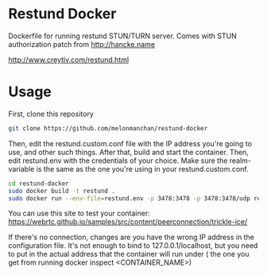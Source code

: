 # Restund Docker
Dockerfile for running restund STUN/TURN server. Comes with STUN authorization patch from http://hancke.name

http://www.creytiv.com/restund.html

# Usage
First, clone this repository

```sh
git clone https://github.com/melonmanchan/restund-docker
```

Then, edit the restund.custom.conf file with the IP address you're going to use, and other such things.
After that, build and start the container. Then, edit restund.env with the credentials of your choice.
Make sure the realm-variable is the same as the one you're using in your restund.custom.conf.


```sh
cd restund-docker
sudo docker build -t restund .
sudo docker run --env-file=restund.env -p 3478:3478 -p 3478:3478/udp restund
```

You can use this site to test your container: https://webrtc.github.io/samples/src/content/peerconnection/trickle-ice/

If there's no connection, changes are you have the wrong IP address in the configuration file. It's not enough
to bind to 127.0.0.1/localhost, but you need to put in the actual address that the container will run under (
the one you get from running docker inspect <CONTAINER_NAME>)

